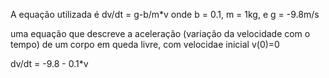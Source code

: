 A equação utilizada é 
dv/dt = g-b/m*v
onde b = 0.1, m = 1kg, e g = -9.8m/s

uma equação que descreve a aceleração (variação da velocidade com o tempo) de um corpo em queda livre, com velocidae inicial v(0)=0

dv/dt = -9.8 - 0.1*v